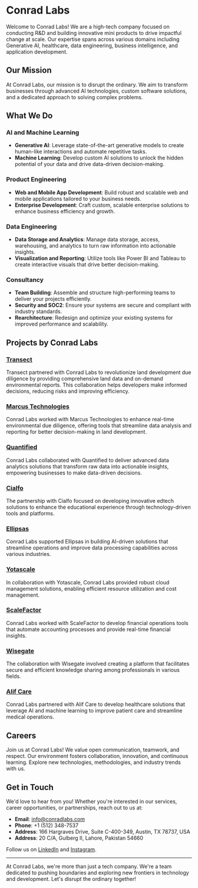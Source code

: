 # Conrad Labs

Welcome to Conrad Labs! We are a high-tech company focused on conducting R&D and building innovative mini products to drive impactful change at scale. Our expertise spans across various domains including Generative AI, healthcare, data engineering, business intelligence, and application development.

## Our Mission

At Conrad Labs, our mission is to disrupt the ordinary. We aim to transform businesses through advanced AI technologies, custom software solutions, and a dedicated approach to solving complex problems.

## What We Do

### AI and Machine Learning
- **Generative AI**: Leverage state-of-the-art generative models to create human-like interactions and automate repetitive tasks.
- **Machine Learning**: Develop custom AI solutions to unlock the hidden potential of your data and drive data-driven decision-making.

### Product Engineering
- **Web and Mobile App Development**: Build robust and scalable web and mobile applications tailored to your business needs.
- **Enterprise Development**: Craft custom, scalable enterprise solutions to enhance business efficiency and growth.

### Data Engineering
- **Data Storage and Analytics**: Manage data storage, access, warehousing, and analytics to turn raw information into actionable insights.
- **Visualization and Reporting**: Utilize tools like Power BI and Tableau to create interactive visuals that drive better decision-making.

### Consultancy
- **Team Building**: Assemble and structure high-performing teams to deliver your projects efficiently.
- **Security and SOC2**: Ensure your systems are secure and compliant with industry standards.
- **Rearchitecture**: Redesign and optimize your existing systems for improved performance and scalability.

## Projects by Conrad Labs

### [Transect](https://conradlabs.com/our-work/)
Transect partnered with Conrad Labs to revolutionize land development due diligence by providing comprehensive land data and on-demand environmental reports. This collaboration helps developers make informed decisions, reducing risks and improving efficiency.

### [Marcus Technologies](https://conradlabs.com/our-work/)
Conrad Labs worked with Marcus Technologies to enhance real-time environmental due diligence, offering tools that streamline data analysis and reporting for better decision-making in land development.

### [Quantified](https://conradlabs.com/our-work/)
Conrad Labs collaborated with Quantified to deliver advanced data analytics solutions that transform raw data into actionable insights, empowering businesses to make data-driven decisions.

### [Cialfo](https://conradlabs.com/our-work/)
The partnership with Cialfo focused on developing innovative edtech solutions to enhance the educational experience through technology-driven tools and platforms.

### [Ellipsas](https://conradlabs.com/our-work/)
Conrad Labs supported Ellipsas in building AI-driven solutions that streamline operations and improve data processing capabilities across various industries.

### [Yotascale](https://conradlabs.com/our-work/)
In collaboration with Yotascale, Conrad Labs provided robust cloud management solutions, enabling efficient resource utilization and cost management.

### [ScaleFactor](https://conradlabs.com/our-work/)
Conrad Labs worked with ScaleFactor to develop financial operations tools that automate accounting processes and provide real-time financial insights.

### [Wisegate](https://conradlabs.com/our-work/)
The collaboration with Wisegate involved creating a platform that facilitates secure and efficient knowledge sharing among professionals in various fields.

### [Alif Care](https://conradlabs.com/our-work/)
Conrad Labs partnered with Alif Care to develop healthcare solutions that leverage AI and machine learning to improve patient care and streamline medical operations.

## Careers

Join us at Conrad Labs! We value open communication, teamwork, and respect. Our environment fosters collaboration, innovation, and continuous learning. Explore new technologies, methodologies, and industry trends with us.

## Get in Touch

We'd love to hear from you! Whether you're interested in our services, career opportunities, or partnerships, reach out to us at:

- **Email**: info@conradlabs.com
- **Phone**: +1 (512) 348-7537
- **Address**: 166 Hargraves Drive, Suite C-400-349, Austin, TX 78737, USA
- **Address**: 20 C/A, Gulberg II, Lahore, Pakistan 54660

Follow us on [LinkedIn](https://www.linkedin.com/company/conrad-labs/) and [Instagram](https://instagram.com/realconradlabs).

---

At Conrad Labs, we're more than just a tech company. We're a team dedicated to pushing boundaries and exploring new frontiers in technology and development. Let's disrupt the ordinary together!
